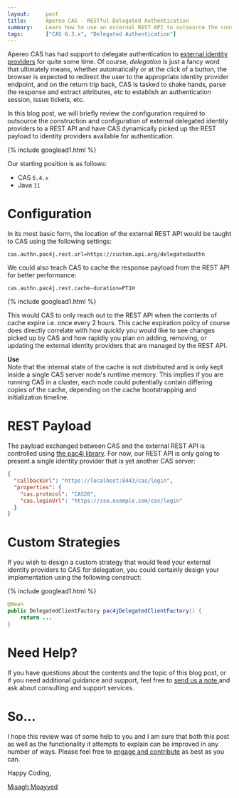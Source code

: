 ```yaml
---
layout:     post
title:      Apereo CAS - RESTful Delegated Authentication
summary:    Learn how to use an external REST API to outsource the construction and configuration of external delegated identity providers.
tags:       ["CAS 6.3.x", "Delegated Authentication"]
---
```


Apereo CAS has had support to delegate authentication to [external identity providers][delegation] for quite some time. Of course, *delegation* is just a fancy word that ultimately means, whether automatically or at the click of a button, the browser is expected to redirect the user to the appropriate identity provider endpoint, and on the return trip back, CAS is tasked to shake hands, parse the response and extract attributes, etc to establish an authentication session, issue tickets, etc. 

In this blog post, we will briefly review the configuration required to outsource the construction and configuration of external delegated identity providers to a REST API and have CAS dynamically picked up the REST payload to identity providers available for authentication. 

{% include googlead1.html  %}

Our starting position is as follows:

- CAS `6.4.x`
- Java `11`

# Configuration

In its most basic form, the location of the external REST API would be taught to CAS using the following settings:

```properties
cas.authn.pac4j.rest.url=https://custom.api.org/delegatedauthn
```

We could also teach CAS to cache the response payload from the REST API for better performance:

```properties
cas.authn.pac4j.rest.cache-duration=PT1H
```

{% include googlead1.html  %}

This would CAS to only reach out to the REST API when the contents of cache expire i.e. once every 2 hours. This cache expiration policy of course does directly correlate with how quickly you would like to see changes picked up by CAS and how rapidly you plan on adding, removing, or updating the external identity providers that are managed by the REST API. 

<div class="alert alert-info">
<strong>Use</strong><br/>Note that the internal state of the cache is not distributed and is only kept inside a single CAS server node's runtime memory. This implies if you are running CAS in a cluster, each node could potentially contain differing copies of the cache, depending on the cache bootstrapping and initialization timeline.</div>

# REST Payload

The payload exchanged between CAS and the external REST API is controlled using [the pac4j library](http://www.pac4j.org/docs/config-module.html). For now, our REST API is only going to present a single identity provider that is yet another CAS server:

```json
{
  "callbackUrl": "https://localhost:8443/cas/login",
  "properties": {
    "cas.protocol": "CAS20",
    "cas.loginUrl": "https://sso.example.com/cas/login"
  }
}
```

# Custom Strategies

If you wish to design a custom strategy that would feed your external identity providers to CAS for delegation, you could certainly design your implementation using the following construct:

{% include googlead1.html  %}

```java
@Bean
public DelegatedClientFactory pac4jDelegatedClientFactory() {
    return ...
}
```

# Need Help?

If you have questions about the contents and the topic of this blog post, or if you need additional guidance and support, feel free to [send us a note ](/#contact-section-header) and ask about consulting and support services.

# So...

I hope this review was of some help to you and I am sure that both this post as well as the functionality it attempts to explain can be improved in any number of ways. Please feel free to [engage and contribute][contribguide] as best as you can.

Happy Coding,

[Misagh Moayyed](https://fawnoos.com)

[delegation]: https://apereo.github.io/cas/6.4.x/integration/Delegate-Authentication.html
[contribguide]: https://apereo.github.io/cas/developer/Contributor-Guidelines.html